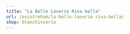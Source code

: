 ```yaml
---
title: "La Belle Laverie Riva bella"
url: /ouistreham/la-belle-laverie-riva-bella/
shop: blanchisserie
---
```

